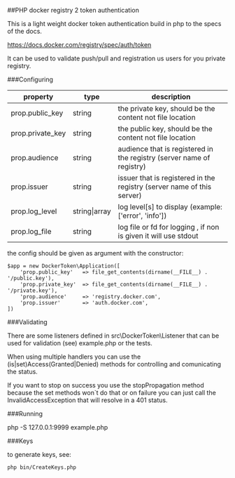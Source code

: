 ##PHP docker registry 2 token authentication

This is a light weight docker token authentication build in php to the specs of the docs.

https://docs.docker.com/registry/spec/auth/token

It can be used to validate push/pull and registration us users for you private registry.

###Configuring


property | type | description
---------|------|------
prop.public_key   | string |  the private key, should be the content not file location
prop.private_key  | string |  the public key, should be the content not file location
prop.audience     | string |  audience that is registered in the registry (server name of registry)
prop.issuer       | string |  issuer that is registered in the registry (server name of this server)
prop.log_level    | string\|array |  log level[s] to display (example: ['error', 'info'])
prop.log_file     |string |  log file or fd for logging , if non is given it will use stdout


the config should be given as argument with the constructor:

```
$app = new DockerToken\Application([
    'prop.public_key'   => file_get_contents(dirname(__FILE__) . '/public.key'),
    'prop.private_key'  => file_get_contents(dirname(__FILE__) . '/private.key'),
    'prop.audience'     => 'registry.docker.com',
    'prop.issuer'       => 'auth.docker.com',
])
```

###Validating

There are some listeners defined in src\DockerToken\Listener that can be used for validation (see) example.php or the tests.

When using multiple handlers you can use the (is|set)Access(Granted|Denied) methods for controlling and comunicating the status.

If you want to stop on success you use the stopPropagation method because the set methods won`t do that or on failure you can 
just call  the InvalidAccessException that will resolve in a 401 status.


###Running

php -S 127.0.0.1:9999 example.php

###Keys

to generate keys, see:

```
php bin/CreateKeys.php 
```
